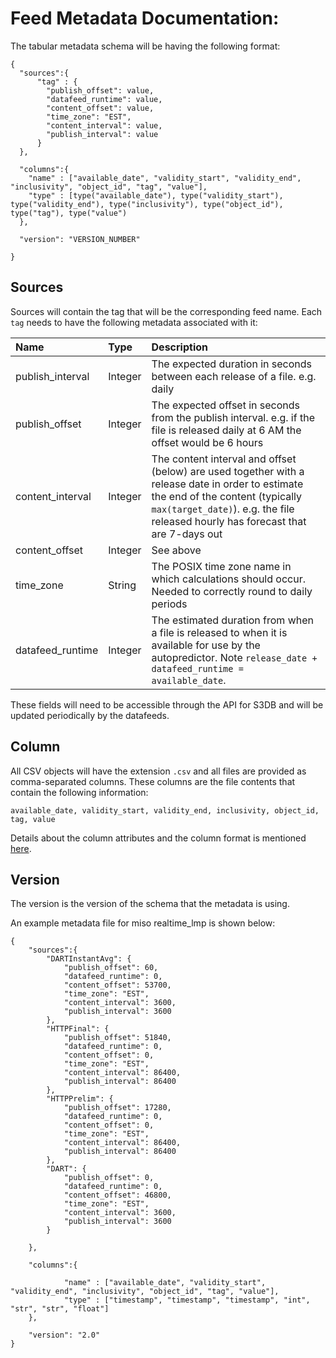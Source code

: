 # Feed Metadata Documentation:
 The tabular metadata schema will be having the following format:
```
{
  "sources":{
      "tag" : {
        "publish_offset": value, 
        "datafeed_runtime": value, 
        "content_offset": value, 
        "time_zone": "EST", 
        "content_interval": value, 
        "publish_interval": value
      }
  },
  
  "columns":{
    "name" : ["available_date", "validity_start", "validity_end", "inclusivity", "object_id", "tag", "value"],
    "type" : [type("available_date"), type("validity_start"), type("validity_end"), type("inclusivity"), type("object_id"), type("tag"), type("value")
  },
  
  "version": "VERSION_NUMBER"
  
}
```


## Sources 
Sources will contain the tag that will be the corresponding feed name. Each `tag` needs to have the following metadata associated with it:

| Name                          | Type      | Description |
|:-------------------------|:----------|:---------------|
| publish_interval     | Integer | The expected duration in seconds between each release of a file. e.g. daily |
| publish_offset         | Integer | The expected offset in seconds from the publish interval. e.g. if the file is released daily at 6 AM the offset would be 6 hours |
| content_interval    | Integer | The content interval and offset (below) are used together with a release date in order to estimate the end of the content (typically `max(target_date)`). e.g. the file released hourly has forecast that are 7-days out |
| content_offset        | Integer | See above |
| time_zone     | String   | The POSIX time zone name in which calculations should occur. Needed to correctly round to daily periods |
| datafeed_runtime | Integer | The estimated duration from when a file is released to when it is available for use by the autopredictor. Note `release_date + datafeed_runtime = available_date`. |

These fields will need to be accessible through the API for S3DB and will be updated periodically by the datafeeds.

## Column
All CSV objects will have the extension `.csv` and all files are provided as comma-separated columns. These columns are the file contents that contain the following information:

`available_date, validity_start, validity_end, inclusivity, object_id, tag, value`

Details about the column attributes and the column format is mentioned [here](https://gitlab.invenia.ca/invenia/TabularDataSchema/blob/master/versions/2017-05-02_001.md#csv-format).

## Version
The version is the version of the schema that the metadata is using.

An example metadata file for miso realtime_lmp is shown below: 

```
{
    "sources":{
        "DARTInstantAvg": {
            "publish_offset": 60, 
            "datafeed_runtime": 0, 
            "content_offset": 53700, 
            "time_zone": "EST", 
            "content_interval": 3600, 
            "publish_interval": 3600
        }, 
        "HTTPFinal": {
            "publish_offset": 51840, 
            "datafeed_runtime": 0, 
            "content_offset": 0, 
            "time_zone": "EST", 
            "content_interval": 86400, 
            "publish_interval": 86400
        }, 
        "HTTPPrelim": {
            "publish_offset": 17280, 
            "datafeed_runtime": 0, 
            "content_offset": 0, 
            "time_zone": "EST", 
            "content_interval": 86400, 
            "publish_interval": 86400
        }, 
        "DART": {
            "publish_offset": 0, 
            "datafeed_runtime": 0, 
            "content_offset": 46800, 
            "time_zone": "EST", 
            "content_interval": 3600, 
            "publish_interval": 3600
        }

    },

    "columns":{

            "name" : ["available_date", "validity_start", "validity_end", "inclusivity", "object_id", "tag", "value"],
            "type" : ["timestamp", "timestamp", "timestamp", "int", "str", "str", "float"]
    },

    "version": "2.0"
}
```
